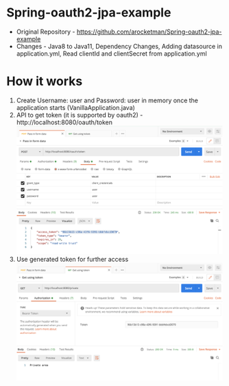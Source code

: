 # Spring-oauth2-jpa-example
- Original Repository - https://github.com/arocketman/Spring-oauth2-jpa-example
- Changes - Java8 to Java11, Dependency Changes, Adding datasource in application.yml, Read clientId and clientSecret from application.yml
# How it works
1. Create Username: user and Password: user in memory once the application starts (VanillaApplication.java)
2. API to get token (it is supported by oauth2) - http://localhost:8080/oauth/token
![getToken](Postman-1.png)
3. Use generated token for further access
![getAccess](Postman-2.png)